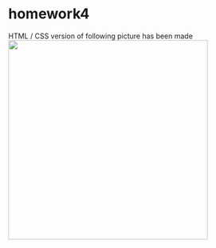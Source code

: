 # homework4
HTML / CSS version of following picture has been made 
<img src="img/task.jpg" width="400">
